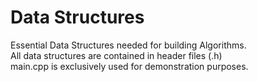 # Data Structures

Essential Data Structures needed for building Algorithms. \
All data structures are contained in header files (.h) \
main.cpp is exclusively used for demonstration purposes.
